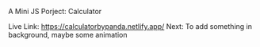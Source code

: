 A Mini JS Porject: Calculator

Live Link: https://calculatorbypanda.netlify.app/
Next: To add something in background, maybe some animation
